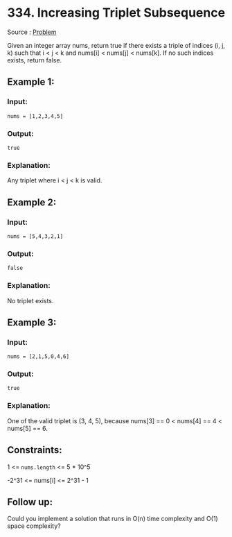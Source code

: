 # 334. Increasing Triplet Subsequence

Source : [Problem](https://leetcode.com/problems/increasing-triplet-subsequence)

Given an integer array nums, return true if there exists a triple of indices (i, j, k) such that i < j < k and nums[i] < nums[j] < nums[k]. If no such indices exists, return false.

## Example 1:

### Input:

    nums = [1,2,3,4,5]

### Output:

    true

### Explanation:

Any triplet where i < j < k is valid.

## Example 2:

### Input:

    nums = [5,4,3,2,1]

### Output:

    false

### Explanation:

No triplet exists.

## Example 3:

### Input:

    nums = [2,1,5,0,4,6]

### Output:

    true

### Explanation:

One of the valid triplet is (3, 4, 5), because nums[3] == 0 < nums[4] == 4 < nums[5] == 6.

## Constraints:

1 <= `nums.length` <= 5 \* 10^5

-2^31 <= nums[i] <= 2^31 - 1

## Follow up:

Could you implement a solution that runs in O(n) time complexity and O(1) space complexity?
